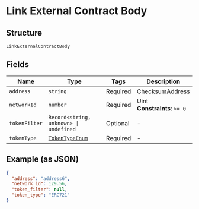 
# Link External Contract Body

## Structure

`LinkExternalContractBody`

## Fields

| Name | Type | Tags | Description |
|  --- | --- | --- | --- |
| `address` | `string` | Required | ChecksumAddress |
| `networkId` | `number` | Required | Uint<br>**Constraints**: `>= 0` |
| `tokenFilter` | `Record<string, unknown> \| undefined` | Optional | - |
| `tokenType` | [`TokenTypeEnum`](../../doc/models/token-type-enum.md) | Required | - |

## Example (as JSON)

```json
{
  "address": "address6",
  "network_id": 129.56,
  "token_filter": null,
  "token_type": "ERC721"
}
```

